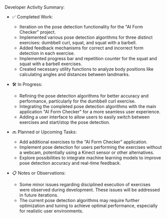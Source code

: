  Developer Activity Summary:

- ✅ Completed Work:
  - Iteration on the pose detection functionality for the "AI Form Checker" project.
  - Implemented various pose detection algorithms for three distinct exercises: dumbbell curl, squat, and squat with a barbell.
  - Added feedback mechanisms for correct and incorrect form detection in each exercise.
  - Implemented progress bar and repetition counter for the squat and squat with a barbell exercises.
  - Created necessary utility functions to analyze body positions like calculating angles and distances between landmarks.

- 🛠 In Progress:
  - Refining the pose detection algorithms for better accuracy and performance, particularly for the dumbbell curl exercise.
  - Integrating the completed pose detection algorithms with the main application "AI Form Checker" for a more seamless user experience.
  - Adding a user interface to allow users to easily switch between exercises and start/stop the pose detection.

- 🔜 Planned or Upcoming Tasks:
  - Add additional exercises to the "AI Form Checker" application.
  - Implement pose detection for users performing the exercises without a webcam, potentially using a Kinect sensor or other alternatives.
  - Explore possibilities to integrate machine learning models to improve pose detection accuracy and real-time feedback.

- 📋 Notes or Observations:
  - Some minor issues regarding disciplined execution of exercises were observed during development. These issues will be addressed in future iterations.
  - The current pose detection algorithms may require further optimization and tuning to achieve optimal performance, especially for realistic user environments.